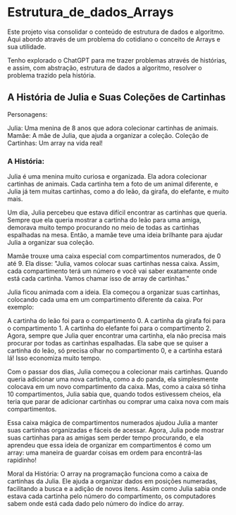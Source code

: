 # Estrutura_de_dados_Arrays
Este projeto visa consolidar o conteúdo de estrutura de dados e algoritmo. Aqui abordo através de um problema do cotidiano o conceito de Arrays e sua utilidade.

Tenho explorado o ChatGPT para me trazer problemas através de histórias, e assim, com abstração, estrutura de dados a algoritmo, resolver o problema trazido pela história.

## A História de Julia e Suas Coleções de Cartinhas
Personagens:

Julia: Uma menina de 8 anos que adora colecionar cartinhas de animais.
Mamãe: A mãe de Julia, que ajuda a organizar a coleção.
Coleção de Cartinhas: Um array na vida real!

### A História:

Julia é uma menina muito curiosa e organizada. Ela adora colecionar cartinhas de animais. Cada cartinha tem a foto de um animal diferente, e Julia já tem muitas cartinhas, como a do leão, da girafa, do elefante, e muito mais.

Um dia, Julia percebeu que estava difícil encontrar as cartinhas que queria. Sempre que ela queria mostrar a cartinha do leão para uma amiga, demorava muito tempo procurando no meio de todas as cartinhas espalhadas na mesa. Então, a mamãe teve uma ideia brilhante para ajudar Julia a organizar sua coleção.

Mamãe trouxe uma caixa especial com compartimentos numerados, de 0 até 9. Ela disse: "Julia, vamos colocar suas cartinhas nessa caixa. Assim, cada compartimento terá um número e você vai saber exatamente onde está cada cartinha. Vamos chamar isso de array de cartinhas."

Julia ficou animada com a ideia. Ela começou a organizar suas cartinhas, colocando cada uma em um compartimento diferente da caixa. Por exemplo:

A cartinha do leão foi para o compartimento 0.
A cartinha da girafa foi para o compartimento 1.
A cartinha do elefante foi para o compartimento 2.
Agora, sempre que Julia quer encontrar uma cartinha, ela não precisa mais procurar por todas as cartinhas espalhadas. Ela sabe que se quiser a cartinha do leão, só precisa olhar no compartimento 0, e a cartinha estará lá! Isso economiza muito tempo.

Com o passar dos dias, Julia começou a colecionar mais cartinhas. Quando queria adicionar uma nova cartinha, como a do panda, ela simplesmente colocava em um novo compartimento da caixa. Mas, como a caixa só tinha 10 compartimentos, Julia sabia que, quando todos estivessem cheios, ela teria que parar de adicionar cartinhas ou comprar uma caixa nova com mais compartimentos.

Essa caixa mágica de compartimentos numerados ajudou Julia a manter suas cartinhas organizadas e fáceis de acessar. Agora, Julia pode mostrar suas cartinhas para as amigas sem perder tempo procurando, e ela aprendeu que essa ideia de organizar em compartimentos é como um array: uma maneira de guardar coisas em ordem para encontrá-las rapidinho!

Moral da História: O array na programação funciona como a caixa de cartinhas da Julia. Ele ajuda a organizar dados em posições numeradas, facilitando a busca e a adição de novos itens. Assim como Julia sabia onde estava cada cartinha pelo número do compartimento, os computadores sabem onde está cada dado pelo número do índice do array.
